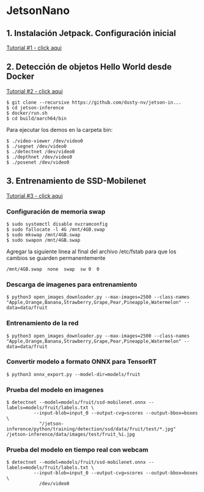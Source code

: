 # JetsonNano

## 1. Instalación Jetpack. Configuración inicial

[Tutorial #1 - click aqui](https://www.youtube.com/watch?v=6uqM6ltCLlE&list=PLsjK_a5MFguIUJJ1GPt1I2eN6cihKg2kG)


## 2. Detección de objetos Hello World desde Docker

[Tutorial #2 - click aqui](https://www.youtube.com/watch?v=6uqM6ltCLlE&list=PLsjK_a5MFguIUJJ1GPt1I2eN6cihKg2kG)

    $ git clone --recursive https://github.com/dusty-nv/jetson-in...
    $ cd jetson-inference
    $ docker/run.sh
    $ cd build/aarch64/bin

Para ejecutar los demos en la carpeta bin:

    $ ./video-viewer /dev/video0
    $ ./segnet /dev/video0
    $ ./detectnet /dev/video0
    $ ./depthnet /dev/video0
    $ ./posenet /dev/video0
    
## 3. Entrenamiento de SSD-Mobilenet

[Tutorial #3 - click aqui](https://www.youtube.com/watch?v=HXFVexBPjMk&list=PLsjK_a5MFguIUJJ1GPt1I2eN6cihKg2kG&index=3)

### Configuración de memoria swap

    $ sudo systemctl disable nvzramconfig
    $ sudo fallocate -l 4G /mnt/4GB.swap
    $ sudo mkswap /mnt/4GB.swap
    $ sudo swapon /mnt/4GB.swap

Agregar la siguiente linea al final del archivo /etc/fstab para que los cambios se guarden permanentemente

    /mnt/4GB.swap  none  swap  sw 0  0

### Descarga de imagenes para entrenamiento

    $ python3 open_images_downloader.py --max-images=2500 --class-names "Apple,Orange,Banana,Strawberry,Grape,Pear,Pineapple,Watermelon" --data=data/fruit
    
### Entrenamiento de la red

    $ python3 open_images_downloader.py --max-images=2500 --class-names "Apple,Orange,Banana,Strawberry,Grape,Pear,Pineapple,Watermelon" --data=data/fruit

### Convertir modelo a formato ONNX para TensorRT

    $ python3 onnx_export.py --model-dir=models/fruit

### Prueba del modelo en imagenes

    $ detectnet --model=models/fruit/ssd-mobilenet.onnx --labels=models/fruit/labels.txt \
              --input-blob=input_0 --output-cvg=scores --output-bbox=boxes \
                "/jetson-inference/python/training/detection/ssd/data/fruit/test/*.jpg" /jetson-inference/data/images/test/fruit_%i.jpg

### Prueba del modelo en tiempo real con webcam

    $ detectnet --model=models/fruit/ssd-mobilenet.onnx --labels=models/fruit/labels.txt \
              --input-blob=input_0 --output-cvg=scores --output-bbox=boxes \
                /dev/video0
